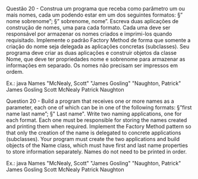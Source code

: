 Questão 20 - Construa um programa que receba como parâmetro um ou mais nomes, cada um podendo estar em um dos seguintes formatos: §” nome sobrenome”; §” sobrenome, nome”. Escreva duas aplicações de construção de nomes, uma para cada formato. Cada uma deve ser responsável por armazenar os nomes criados e imprimi-los quando requisitado. Implemente o padrão Factory Method de forma que somente a criação do nome seja delegada as aplicações concretas (subclasses). Seu programa deve criar as duas aplicações e construir objetos da classe Nome, que deve ter propriedades nome e sobrenome para armazenar as informações em separado. Os nomes não precisam ser impressos em ordem.  

Ex.:
java Names "McNealy, Scott" "James Gosling" "Naughton, Patrick"
James Gosling
Scott McNealy
Patrick Naughton


Question 20 - Build a program that receives one or more names as a parameter, each one of which can be in one of the following formats: §”first name last name”; §" Last name". Write two naming applications, one for each format. Each one must be responsible for storing the names created and printing them when required. Implement the Factory Method pattern so that only the creation of the name is delegated to concrete applications (subclasses). Your program must create the two applications and build objects of the Name class, which must have first and last name properties to store information separately. Names do not need to be printed in order.

Ex.:
java Names "McNealy, Scott" "James Gosling" "Naughton, Patrick"
James Gosling
Scott McNealy
Patrick Naughton